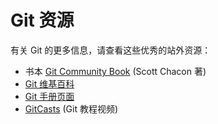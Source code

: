 # Git 资源

有关 Git 的更多信息，请查看这些优秀的站外资源：  

- 书本 [Git Community Book](http://git-scm.com/book/en/v2) (Scott Chacon 著)
- [Git 维基百科](https://git.wiki.kernel.org/index.php/FrontPage)
- [Git 手册页面](https://www.kernel.org/pub/software/scm/git/docs/) 
- [GitCasts](http://gitcasts.com/) (Git 教程视频)